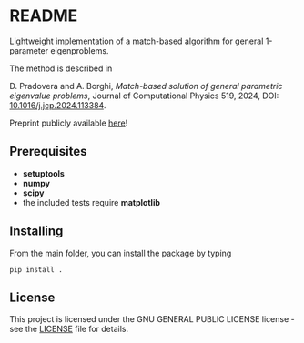 # README

Lightweight implementation of a match-based algorithm for general 1-parameter eigenproblems.

The method is described in

D. Pradovera and A. Borghi, _Match-based solution of general parametric eigenvalue problems_, Journal of Computational Physics 519, 2024, DOI: [10.1016/j.jcp.2024.113384](https://doi.org/10.1016/j.jcp.2024.113384).

Preprint publicly available [here](https://arxiv.org/abs/2308.05335)!

## Prerequisites
* **setuptools**
* **numpy**
* **scipy**
* the included tests require **matplotlib**

## Installing
From the main folder, you can install the package by typing
```
pip install .
```

## License
This project is licensed under the GNU GENERAL PUBLIC LICENSE license - see the [LICENSE](LICENSE) file for details.
